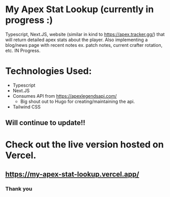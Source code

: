 # My Apex Stat Lookup (currently in progress :)

Typescript, Next.JS, website (similar in kind to https://apex.tracker.gg/) that will return detailed apex stats about the player. Also 
implementing a blog/news page with recent notes ex. patch notes, current crafter rotation, etc. IN Progress.


# Technologies Used:
* Typescript
* Next.JS
* Consumes API from https://apexlegendsapi.com/
  * Big shout out to Hugo for creating/maintaining the api.
* Tailwind CSS

## Will continue to update!!

# Check out the live version hosted on Vercel.
## https://my-apex-stat-lookup.vercel.app/
### Thank you
